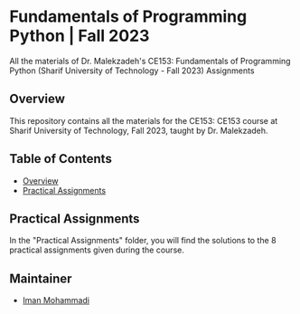# Fundamentals of Programming Python | Fall 2023
All the materials of Dr. Malekzadeh's CE153: Fundamentals of Programming Python (Sharif University of Technology - Fall 2023) Assignments

## Overview

This repository contains all the materials for the CE153: CE153 course at Sharif University of Technology, Fall 2023, taught by Dr. Malekzadeh.

## Table of Contents

- [Overview](#overview)
- [Practical Assignments](#practical-assignments)

## Practical Assignments

In the "Practical Assignments" folder, you will find the solutions to the 8 practical assignments given during the course.

## Maintainer

- [Iman Mohammadi](https://github.com/Imanm02)